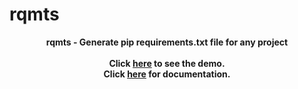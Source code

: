 # rqmts

<p align="center">
<b>rqmts - Generate pip requirements.txt file for any project<br><br>
Click <a href="https://youtube.com/">here</a> to see the demo.<br>
  Click <a href="docs/">here</a> for documentation.<br><br>
</p>
